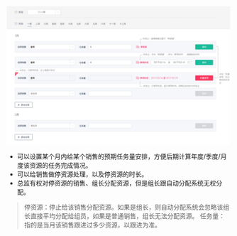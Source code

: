 ![](/assets/任务量安排.png)

- 可以设置某个月内给某个销售的预期任务量安排，方便后期计算年度/季度/月度该资源的任务完成情况。
- 可以给销售做停资源处理，以及停资源的时长。
- 总监有权对停资源的销售、组长分配资源，但是组长跟自动分配系统无权分配。

> 停资源：停止给该销售分配资源。如果是组长，则自动分配系统会忽略该组长直接平均分配给组员，如果是普通销售，组长无法分配资源。
任务量：指的是当月该销售跟进过多少资源，以跟进为准。